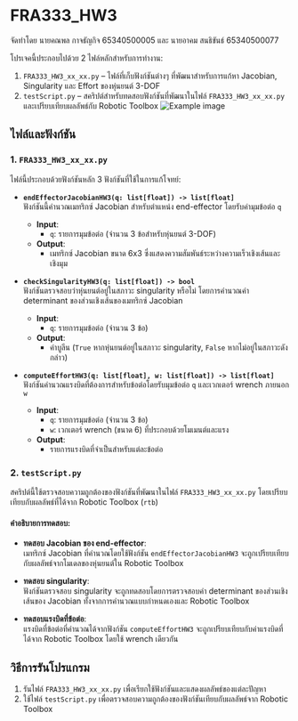 
# FRA333_HW3
จัดทำโดย นายคณพล กาจธัญกิจ 65340500005 และ นายอาคม สนธิขันธ์ 65340500077

โปรเจคนี้ประกอบไปด้วย 2 ไฟล์หลักสำหรับการทำงาน:

1. `FRA333_HW3_xx_xx.py` – ไฟล์ที่เก็บฟังก์ชันต่างๆ ที่พัฒนาสำหรับการแก้หา Jacobian, Singularity และ Effort ของหุ่นยนต์ 3-DOF
2. `testScript.py` – สคริปต์สำหรับทดสอบฟังก์ชันที่พัฒนาในไฟล์ `FRA333_HW3_xx_xx.py` และเปรียบเทียบผลลัพธ์กับ Robotic Toolbox
![Example image](images/pic1.png)
## ไฟล์และฟังก์ชัน

### 1. `FRA333_HW3_xx_xx.py`
ไฟล์นี้ประกอบด้วยฟังก์ชันหลัก 3 ฟังก์ชันที่ใช้ในการแก้โจทย์:

- **`endEffectorJacobianHW3(q: list[float]) -> list[float]`**  
  ฟังก์ชันนี้คำนวณเมทริกซ์ Jacobian สำหรับตำแหน่ง end-effector โดยรับค่ามุมข้อต่อ `q`
  - **Input**:  
    - `q`: รายการมุมข้อต่อ (จำนวน 3 ข้อสำหรับหุ่นยนต์ 3-DOF)
  - **Output**:  
    - เมทริกซ์ Jacobian ขนาด 6x3 ซึ่งแสดงความสัมพันธ์ระหว่างความเร็วเชิงเส้นและเชิงมุม
  
- **`checkSingularityHW3(q: list[float]) -> bool`**  
  ฟังก์ชันตรวจสอบว่าหุ่นยนต์อยู่ในสภาวะ singularity หรือไม่ โดยการคำนวณค่า determinant ของส่วนเชิงเส้นของเมทริกซ์ Jacobian
  - **Input**:  
    - `q`: รายการมุมข้อต่อ (จำนวน 3 ข้อ)
  - **Output**:  
    - ค่าบูลีน (`True` หากหุ่นยนต์อยู่ในสภาวะ singularity, `False` หากไม่อยู่ในสภาวะดังกล่าว)
  
- **`computeEffortHW3(q: list[float], w: list[float]) -> list[float]`**  
  ฟังก์ชันคำนวณแรงบิดที่ต้องการสำหรับข้อต่อโดยรับมุมข้อต่อ `q` และเวกเตอร์ wrench ภายนอก `w`
  - **Input**:  
    - `q`: รายการมุมข้อต่อ (จำนวน 3 ข้อ)
    - `w`: เวกเตอร์ wrench (ขนาด 6) ที่ประกอบด้วยโมเมนต์และแรง
  - **Output**:  
    - รายการแรงบิดที่จำเป็นสำหรับแต่ละข้อต่อ

### 2. `testScript.py`
สคริปต์นี้ใช้ตรวจสอบความถูกต้องของฟังก์ชันที่พัฒนาในไฟล์ `FRA333_HW3_xx_xx.py` โดยเปรียบเทียบกับผลลัพธ์ที่ได้จาก Robotic Toolbox (`rtb`)

#### คำอธิบายการทดสอบ:

- **ทดสอบ Jacobian ของ end-effector**:  
  เมทริกซ์ Jacobian ที่คำนวณโดยใช้ฟังก์ชัน `endEffectorJacobianHW3` จะถูกเปรียบเทียบกับผลลัพธ์จากโมเดลของหุ่นยนต์ใน Robotic Toolbox

- **ทดสอบ singularity**:  
  ฟังก์ชันตรวจสอบ singularity จะถูกทดสอบโดยการตรวจสอบค่า determinant ของส่วนเชิงเส้นของ Jacobian ทั้งจากการคำนวณแบบกำหนดเองและ Robotic Toolbox

- **ทดสอบแรงบิดที่ข้อต่อ**:  
  แรงบิดที่ข้อต่อที่คำนวณได้จากฟังก์ชัน `computeEffortHW3` จะถูกเปรียบเทียบกับค่าแรงบิดที่ได้จาก Robotic Toolbox โดยใช้ wrench เดียวกัน

## วิธีการรันโปรแกรม

1. รันไฟล์ `FRA333_HW3_xx_xx.py` เพื่อเรียกใช้ฟังก์ชันและแสดงผลลัพธ์ของแต่ละปัญหา
2. ใช้ไฟล์ `testScript.py` เพื่อตรวจสอบความถูกต้องของฟังก์ชันเทียบกับผลลัพธ์จาก Robotic Toolbox
